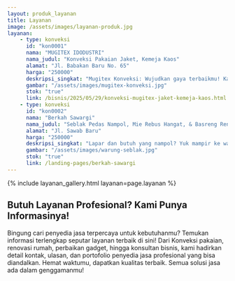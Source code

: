 ```yaml
---
layout: produk_layanan
title: Layanan
image: /assets/images/layanan-produk.jpg
layanan:
    - type: konveksi
      id: "kon0001"
      nama: "MUGITEX IDODUSTRI"
      nama_judul: "Konveksi Pakaian Jaket, Kemeja Kaos"
      alamat: "Jl. Babakan Baru No. 65"
      harga: "250000"
      deskripsi_singkat: "Mugitex Konveksi: Wujudkan gaya terbaikmu! Kami ahli bikin jaket, kemeja, & kaos berkualitas tinggi, desain custom, dan harga bersaing. Siap produksi seragam, event, atau clothing line-mu. Mugitex, jaminan kepuasan busanamu!"
      gambar: "/assets/images/mugitex-konveksi.jpg"
      stok: "true"
      link: /bisnis/2025/05/29/konveksi-mugitex-jaket-kemeja-kaos.html
    - type: konveksi
      id: "kon0002"
      nama: "Berkah Sawargi"
      nama_judul: "Seblak Pedas Nampol, Mie Rebus Hangat, & Basreng Renyah Menanti!"
      alamat: "Jl. Sawab Baru"
      harga: "250000"
      deskripsi_singkat: "Lapar dan butuh yang nampol? Yuk mampir ke warung kami! Nikmati seblak pedas yang bikin nagih, mie rebus hangat pengusir dingin, basreng super renyah, dan aneka gorengan gurih. Jangan lupa dinginkan dengan minuman dingin favoritmu. Dijamin kenyang, puas, dan pastinya bikin ketagihan!"
      gambar: "/assets/images/warung-seblak.jpg"
      stok: "true"
      link: /landing-pages/berkah-sawargi
---
```



{% include layanan_gallery.html layanan=page.layanan %}

## Butuh Layanan Profesional? Kami Punya Informasinya!

Bingung cari penyedia jasa terpercaya untuk kebutuhanmu? Temukan informasi terlengkap seputar layanan terbaik di sini! Dari Konveksi pakaian, renovasi rumah, perbaikan gadget, hingga konsultan bisnis, kami hadirkan detail kontak, ulasan, dan portofolio penyedia jasa profesional yang bisa diandalkan. Hemat waktumu, dapatkan kualitas terbaik. Semua solusi jasa ada dalam genggamanmu!
